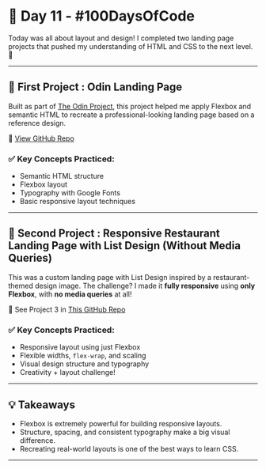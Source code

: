 # 📅 Day 11 - #100DaysOfCode

Today was all about layout and design! I completed two landing page projects that pushed my understanding of HTML and CSS to the next level. 🎯

---

## 🧱 First Project : Odin Landing Page

Built as part of [The Odin Project](https://www.theodinproject.com/), this project helped me apply Flexbox and semantic HTML to recreate a professional-looking landing page based on a reference design.

🔗 [View GitHub Repo](https://github.com/devxsameer/odin-landing-page)

### ✅ Key Concepts Practiced:

- Semantic HTML structure
- Flexbox layout
- Typography with Google Fonts
- Basic responsive layout techniques

---

## 🍕 Second Project : Responsive Restaurant Landing Page with List Design (Without Media Queries)

This was a custom landing page with List Design inspired by a restaurant-themed design image. The challenge? I made it **fully responsive** using **only Flexbox**, with **no media queries** at all!

🔗 See Project 3 in [This GitHub Repo](https://github.com/devxsameer/basic-projects)

### ✅ Key Concepts Practiced:

- Responsive layout using just Flexbox
- Flexible widths, `flex-wrap`, and scaling
- Visual design structure and typography
- Creativity + layout challenge!

---

## 💡 Takeaways

- Flexbox is extremely powerful for building responsive layouts.
- Structure, spacing, and consistent typography make a big visual difference.
- Recreating real-world layouts is one of the best ways to learn CSS.

---
